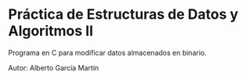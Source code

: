# Práctica de Estructuras de Datos y Algoritmos II
Programa en C para modificar datos almacenados en binario.

Autor: Alberto García Martín
